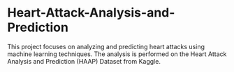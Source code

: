 # Heart-Attack-Analysis-and-Prediction
This project focuses on analyzing and predicting heart attacks using machine learning techniques. The analysis is performed on the Heart Attack Analysis and Prediction (HAAP) Dataset from Kaggle.
